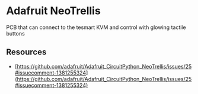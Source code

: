 # Adafruit NeoTrellis

PCB that can connect to the tesmart KVM and control with glowing tactile buttons

## Resources

- [https://github.com/adafruit/Adafruit_CircuitPython_NeoTrellis/issues/25#issuecomment-1381255324](https://github.com/adafruit/Adafruit_CircuitPython_NeoTrellis/issues/25#issuecomment-1381255324)